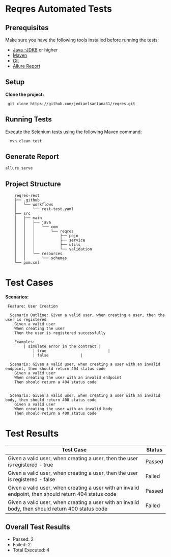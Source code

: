 # Reqres Automated Tests

## Prerequisites

Make sure you have the following tools installed before running the tests:

- [Java -JDK8](https://www.oracle.com/br/java/technologies/javase/javase8-archive-downloads.html) or higher
- [Maven](https://maven.apache.org/download.cgi)
- [Git](https://git-scm.com/book/en/v2/Getting-Started-Installing-Git)
- [Allure Report](https://allurereport.org/docs/gettingstarted-installation/)

## Setup
 **Clone the project:**
  ```
   git clone https://github.com/jediaelsantana31/reqres.git
  ```

## Running Tests
Execute the Selenium tests using the following Maven command:
 ```
   mvn clean test
  ```

## Generate Report
 	allure serve

## Project Structure

        reqres-rest
		├── .github
		│   └── workflows
		│       └── rest-test.yaml
		├── src
		│   ├── main
		│   │   ├── java
		│   │   │   └── com
		│   │   │       └── reqres
		│   │   │           ├── pojo
		│   │   │           ├── service
		│   │   │           ├── utils
		│   │   │           └── validation
		│   │   └── resources
		│   │       └── schemas
		└── pom.xml

  # Test Cases
  
  **Scenarios:**
```
 Feature: User Creation

  Scenario Outline: Given a valid user, when creating a user, then the user is registered
    Given a valid user
    When creating the user
    Then the user is registered successfully

	Examples:
	    | simulate error in the contract |
            | true                           |
            | false			     |

  Scenario: Given a valid user, when creating a user with an invalid endpoint, then should return 404 status code
    Given a valid user
    When creating the user with an invalid endpoint
    Then should return a 404 status code


  Scenario: Given a valid user, when creating a user with an invalid body, then should return 400 status code
    Given a valid user
    When creating the user with an invalid body
    Then should return a 400 status code
```

# Test Results

| Test Case                                                 | Status  |
|-----------------------------------------------------------|---------|
| Given a valid user, when creating a user, then the user is registered - true | Passed  |
| Given a valid user, when creating a user, then the user is registered - false | Failed  |
| Given a valid user, when creating a user with an invalid endpoint, then should return 404 status code | Passed  |
| Given a valid user, when creating a user with an invalid body, then should return 400 status code | Failed  |

## Overall Test Results

- Passed: 2
- Failed: 2
- Total Executed: 4
